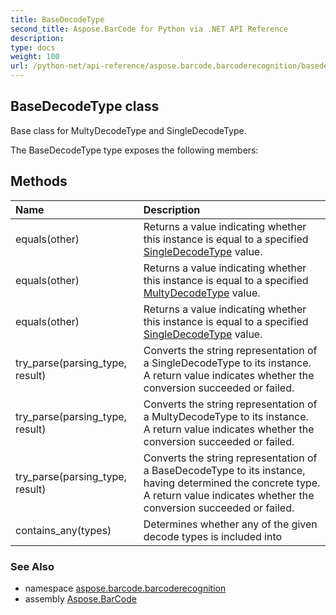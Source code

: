 ```yaml
---
title: BaseDecodeType
second_title: Aspose.BarCode for Python via .NET API Reference
description: 
type: docs
weight: 100
url: /python-net/api-reference/aspose.barcode.barcoderecognition/basedecodetype/
---
```


## BaseDecodeType class

Base class for MultyDecodeType and SingleDecodeType.

The BaseDecodeType type exposes the following members:
## Methods
| Name | Description |
| :- | :- |
|equals(other)|Returns a value indicating whether this instance is equal to a specified [SingleDecodeType](/barcode/python-net/api-reference/aspose.barcode.barcoderecognition/singledecodetype/) value.|
|equals(other)|Returns a value indicating whether this instance is equal to a specified [MultyDecodeType](/barcode/python-net/api-reference/aspose.barcode.barcoderecognition/multydecodetype/) value.|
|equals(other)|Returns a value indicating whether this instance is equal to a specified [SingleDecodeType](/barcode/python-net/api-reference/aspose.barcode.barcoderecognition/singledecodetype/) value.|
|try_parse(parsing_type, result)|Converts the string representation of a SingleDecodeType to its instance.<br/>            A return value indicates whether the conversion succeeded or failed.|
|try_parse(parsing_type, result)|Converts the string representation of a MultyDecodeType to its instance.<br/>            A return value indicates whether the conversion succeeded or failed.|
|try_parse(parsing_type, result)|Converts the string representation of a BaseDecodeType to its instance, having determined the concrete type.<br/>            A return value indicates whether the conversion succeeded or failed.|
|contains_any(types)|Determines whether any of the given decode types is included into|

### See Also

* namespace [aspose.barcode.barcoderecognition](/barcode/python-net/api-reference/aspose.barcode.barcoderecognition/)
* assembly [Aspose.BarCode](/barcode/python-net/api-reference/)

